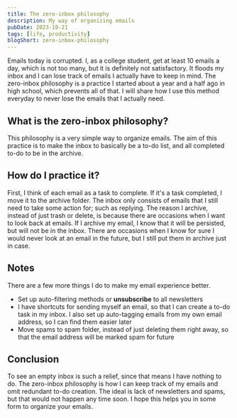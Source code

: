 ```yaml
---
title: The zero-inbox philosophy
description: My way of organizing emails
pubDate: 2023-10-21
tags: [life, productivity]
blogShort: zero-inbox-philosophy
---
```


Emails today is corrupted. I, as a college student, get at least 10 emails a day, which is not too many, but it is definitely not satisfactory. It floods my inbox and I can lose track of emails I actually have to keep in mind. The zero-inbox philosophy is a practice I started about a year and a half ago in high school, which prevents all of that. I will share how I use this method everyday to never lose the emails that I actually need.

## What is the zero-inbox philosophy?

This philosophy is a very simple way to organize emails. The aim of this practice is to make the inbox to basically be a to-do list, and all completed to-do to be in the archive.

## How do I practice it?

First, I think of each email as a task to complete. If it's a task completed, I move it to the archive folder. The inbox only consists of emails that I still need to take some action for; such as replying. The reason I archive, instead of just trash or delete, is because there are occasions when I want to look back at emails. If I archive my email, I know that it will be persisted, but will not be in the inbox. There are occasions when I know for sure I would never look at an email in the future, but I still put them in archive just in case.

## Notes

There are a few more things I do to make my email experience better.

- Set up auto-filtering methods or **unsubscribe** to all newsletters
- I have shortcuts for sending myself an email, so that I can create a to-do task in my inbox. I also set up auto-tagging emails from my own email address, so I can find them easier later
- Move spams to spam folder, instead of just deleting them right away, so that the email address will be marked spam for future

## Conclusion

To see an empty inbox is such a relief, since that means I have nothing to do. The zero-inbox philosophy is how I can keep track of my emails and omit redundant to-do creation. The ideal is lack of newsletters and spams, but that would not happen any time soon. I hope this helps you in some form to organize your emails.
